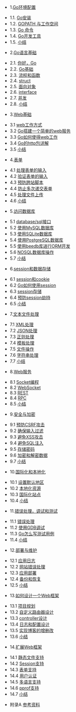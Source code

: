 * 1.[Go环境配置](docs/01.0.md)
 - 1.1. [Go安装](docs/01.1.md)
 - 1.2. [GOPATH 与工作空间](docs/01.2.md)
 - 1.3. [Go 命令](docs/01.3.md)
 - 1.4. [Go开发工具](docs/01.4.md)
 - 1.5. [小结](docs/01.5.md)
* 2.[Go语言基础](docs/02.0.md)
 - 2.1. [你好，Go](docs/02.1.md)
 - 2.2. [Go基础](docs/02.2.md)
 - 2.3. [流程和函数](docs/02.3.md)
 - 2.4. [struct](docs/02.4.md)
 - 2.5. [面向对象](docs/02.5.md)
 - 2.6. [interface](docs/02.6.md)
 - 2.7. [并发](docs/02.7.md)
 - 2.8. [小结](docs/02.8.md)
* 3.[Web基础](docs/03.0.md)
 - 3.1 [web工作方式](docs/03.1.md)
 - 3.2 [Go搭建一个简单的web服务](docs/03.2.md)
 - 3.3 [Go如何使得web工作](docs/03.3.md)
 - 3.4 [Go的http包详解](docs/03.4.md)
 - 3.5 [小结](docs/03.5.md)
* 4.[表单](docs/04.0.md)
 - 4.1 [处理表单的输入](docs/04.1.md)
 - 4.2 [验证表单的输入](docs/04.2.md)
 - 4.3 [预防跨站脚本](docs/04.3.md)
 - 4.4 [防止多次递交表单](docs/04.4.md)
 - 4.5 [处理文件上传](docs/04.5.md)
 - 4.6 [小结](docs/04.6.md)
* 5.[访问数据库](docs/05.0.md)
 - 5.1 [database/sql接口](docs/05.1.md)
 - 5.2 [使用MySQL数据库](docs/05.2.md)
 - 5.3 [使用SQLite数据库](docs/05.3.md)
 - 5.4 [使用PostgreSQL数据库](docs/05.4.md)
 - 5.5 [使用beedb库进行ORM开发](docs/05.5.md)
 - 5.6 [NOSQL数据库操作](docs/05.6.md)
 - 5.7 [小结](docs/05.7.md)
* 6.[session和数据存储](docs/06.0.md)
 - 6.1 [session和cookie](docs/06.1.md)
 - 6.2 [Go如何使用session](docs/06.2.md)
 - 6.3 [session存储](docs/06.3.md)
 - 6.4 [预防session劫持](docs/06.4.md) 
 - 6.5 [小结](docs/06.5.md)
* 7.[文本文件处理](docs/07.0.md)
 - 7.1 [XML处理](docs/07.1.md)
 - 7.2 [JSON处理](docs/07.2.md) 
 - 7.3 [正则处理](docs/07.3.md)
 - 7.4 [模板处理](docs/07.4.md)
 - 7.5 [文件操作](docs/07.5.md)
 - 7.6 [字符串处理](docs/07.6.md)
 - 7.7 [小结](docs/07.7.md)
* 8.[Web服务](docs/08.0.md)
 - 8.1 [Socket编程](docs/08.1.md)
 - 8.2 [WebSocket](docs/08.2.md)
 - 8.3 [REST](docs/08.3.md)
 - 8.4 [RPC](docs/08.4.md)
 - 8.5 [小结](docs/08.5.md)
* 9.[安全与加密](docs/09.0.md)
 - 9.1 [预防CSRF攻击](docs/09.1.md)
 - 9.2 [确保输入过滤](docs/09.2.md)
 - 9.3 [避免XSS攻击](docs/09.3.md)
 - 9.4 [避免SQL注入](docs/09.4.md)
 - 9.5 [存储密码](docs/09.5.md)
 - 9.6 [加密和解密数据](docs/09.6.md)
 - 9.7 [小结](docs/09.7.md)
* 10.[国际化和本地化](docs/10.0.md) 
 - 10.1 [设置默认地区](docs/10.1.md)
 - 10.2 [本地化资源](docs/10.2.md)
 - 10.3 [国际化站点](docs/10.3.md)
 - 10.4 [小结](docs/10.4.md)
* 11.[错误处理，调试和测试](docs/11.0.md)
 - 11.1 [错误处理](docs/11.1.md)
 - 11.2 [使用GDB调试](docs/11.2.md)
 - 11.3 [Go怎么写测试用例](docs/11.3.md)
 - 11.4 [小结](docs/11.4.md)
* 12.[部署与维护](docs/12.0.md)
 - 12.1 [应用日志](docs/12.1.md)
 - 12.2 [网站错误处理](docs/12.2.md)
 - 12.3 [应用部署](docs/12.3.md)
 - 12.4 [备份和恢复](docs/12.4.md)
 - 12.5 [小结](docs/12.5.md)
* 13.[如何设计一个Web框架](docs/13.0.md)　
 - 13.1 [项目规划](docs/13.1.md)　
 - 13.2 [自定义路由器设计](docs/13.2.md)
 - 13.3 [controller设计](docs/13.3.md)
 - 13.4 [日志和配置设计](docs/13.4.md)
 - 13.5 [实现博客的增删改](docs/13.5.md)
 - 13.6 [小结](docs/13.6.md)　
* 14.[扩展Web框架](docs/14.0.md)
 - 14.1 [静态文件支持](docs/14.1.md)
 - 14.2 [Session支持](docs/14.2.md)
 - 14.3 [表单支持](docs/14.3.md)
 - 14.4 [用户认证](docs/14.4.md)
 - 14.5 [多语言支持](docs/14.5.md)
 - 14.6 [pprof支持](docs/14.6.md)
 - 14.7 [小结](docs/14.7.md)
* 附录A [参考资料](ref.md)